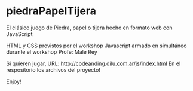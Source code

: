 # piedraPapelTijera
El clásico juego de Piedra, papel o tijera hecho en formato web con JavaScript

HTML y CSS provistos por el workshop
Javascript armado en simultáneo durante el workshop
Profe: Male Rey

Si quieren jugar, URL: http://codeanding.dilu.com.ar/js/index.html 
En el respositorio los archivos del proyecto!

Enjoy!

